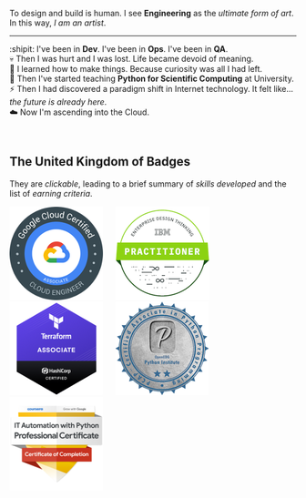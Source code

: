 To design and build is human. I see **Engineering** as the *ultimate form of art*. In this way, *I am an artist*.

---

<!--
# Oliver Frolovs&hairsp;&mdash;&hairsp;@olliefr

![](https://img.shields.io/badge/IaC-Terraform-informational?style=flat&logo=terraform&logoColor=white&color=orange)
![](https://img.shields.io/badge/Cloud-AWS-informational?style=flat&logo=amazon-aws&logoColor=white&color=orange)
![](https://img.shields.io/badge/OS-Linux-informational?style=flat&logo=linux&logoColor=white&color=orange)
![](https://img.shields.io/badge/Shell-Bash-informational?style=flat&logo=gnu-bash&logoColor=white&color=orange)
![](https://img.shields.io/badge/Shell-PowerShell-informational?style=flat&logo=powershell&logoColor=white&color=orange)
![](https://img.shields.io/badge/Code-Python-informational?style=flat&logo=python&logoColor=white&color=orange)
![](https://img.shields.io/badge/Code-Golang-informational?style=flat&logo=go&logoColor=white&color=orange)
![](https://img.shields.io/badge/Tools-Make-informational?style=flat&logo=cmake&logoColor=white&color=orange)
![](https://img.shields.io/badge/Tools-Git-informational?style=flat&logo=git&logoColor=white&color=orange)
![](https://img.shields.io/badge/DB-PostgreSQL-informational?style=flat&logo=postgresql&logoColor=white&color=orange)
![](https://img.shields.io/badge/Editor-VSCode-informational?style=flat&logo=visual-studio-code&logoColor=white&color=orange)
![](https://img.shields.io/badge/Editor-Atom-informational?style=flat&logo=atom&logoColor=white&color=orange)
-->

:shipit: I've been in **Dev**. I've been in **Ops**. I've been in **QA**.<br>
:skull: Then I was hurt and I was lost. Life became devoid of meaning.<br>
:wrench: I learned how to make things. Because curiosity was all I had left.<br>
:snake: Then I've started teaching **Python for Scientific Computing** at University.<br>
:zap: Then I had discovered a paradigm shift in Internet technology. It felt like... *the future is already here*.<br>
:cloud: Now I'm ascending into the Cloud.<br>

&emsp;

## The United Kingdom of Badges

They are *clickable*, leading to a brief summary of *skills developed* and the list of *earning criteria*. 

[![Google Cloud Certified Associate Cloud Engineer badge](https://raw.githubusercontent.com/olliefr/olliefr/master/google-cloud-certified-associate-cloud-engineer.png)](https://www.credential.net/e86d5bfb-a57e-49ec-9132-1b0f8e7c08cf) &emsp;
[![Enterprise Design Thinking Practitioner badge](https://raw.githubusercontent.com/olliefr/olliefr/master/ibm-enterprise-design-thinking-practitioner.png)](https://www.youracclaim.com/badges/77b0ccdd-8793-499d-94c8-69a9a2b717b8/public_url) &emsp;
[![Terraform Associate badge](https://raw.githubusercontent.com/olliefr/olliefr/master/hashicorp-terraform-associate.png)](https://www.youracclaim.com/badges/196179bf-1de3-4afd-b073-87729ea6040d/public_url) &emsp;
[![Python Associate badge](https://raw.githubusercontent.com/olliefr/olliefr/master/pcap-31-02-pcap-certified-associate-in-python-programming.png)](https://www.youracclaim.com/badges/1f7ce0ee-2597-4ad1-bad2-968c6551f66a/public_url) &emsp;
[![Automation with Python badge](https://raw.githubusercontent.com/olliefr/olliefr/master/google-it-automation-with-python-certificate.png)](https://www.youracclaim.com/badges/e089c085-dad2-4344-b42e-78269eae8d07/public_url)

<!-- RealPython Certificates -->
<!--
* <a href="https://realpython.com/certificates/ac7fafbd-bcbc-4c8e-a946-5c22539dda07/">Structuring a Python Application on Real Python</a>
* <a href="https://realpython.com/certificates/5bb6d51f-7300-4a70-a675-cbfe95e41389/">Working With Python Virtual Environments on Real Python</a>
-->
